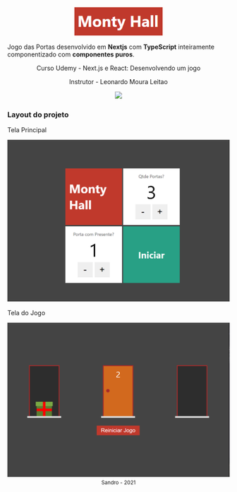 <div align="center" >
  <img src="./public/assets/logo.png" width="200">
</div>

Jogo das Portas desenvolvido em **Nextjs** com **TypeScript** inteiramente componentizado com **componentes puros**.

<div align="center">
  <p>Curso Udemy - Next.js e React: Desenvolvendo um jogo </p>
  <p>Instrutor - Leonardo Moura Leitao</p>
</div>

<div align="center" >
  <img src="./public/assets/jogoPorta.gif">
</div>


### Layout do projeto

Tela Principal
<div align="center" >
  <img src="./public/assets/TelaPrincipal.png">
</div>

Tela do Jogo
<div align="center" >
  <img src="./public/assets/Telajogo.png">
</div>


<div align="center">
  <small>Sandro - 2021</small>
</div>
